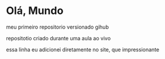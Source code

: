 # Olá, Mundo
 meu primeiro repositorio versionado gihub

 repositotio criado durante uma aula ao vivo
 
 essa linha eu adicionei diretamente no site, que impressionante
